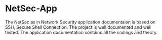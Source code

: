 # NetSec-App
The NetSec as in Network Security application documentaion is based on SSH, Secure Shell Connection. 
The project is well documented and well tested. The application documentation contains all the codings and theory.
